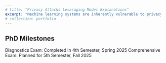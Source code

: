 ```yaml
---
# title: "Privacy Attacks Levaraging Model Explanations"
excerpt: "Machine learning systems are inherently vulnerable to privacy attacks, which can extract various aspects of the model, including its training data, model parameters, and sensitive attributes related to the training data. Moreover, model explanations can inadvertently disclose additional information that further aids such attacks. The goal is to assess the extent to which we can recover information from the model by leveraging this additional information"
# collection: portfolio
---
```



## PhD Milestones
Diagnostics Exam: Completed in 4th Semester, Spring 2025
Comprehensive Exam: Planned for 5th Semester, Fall 2025
